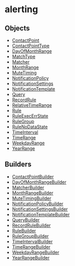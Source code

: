 # <span class="badge package-core"></span> alerting

## Objects

 * <span class="badge object-type-class"></span> [ContactPoint](./object-ContactPoint.md)
 * <span class="badge object-type-enum"></span> [ContactPointType](./object-ContactPointType.md)
 * <span class="badge object-type-class"></span> [DayOfMonthRange](./object-DayOfMonthRange.md)
 * <span class="badge object-type-enum"></span> [MatchType](./object-MatchType.md)
 * <span class="badge object-type-class"></span> [Matcher](./object-Matcher.md)
 * <span class="badge object-type-class"></span> [MonthRange](./object-MonthRange.md)
 * <span class="badge object-type-class"></span> [MuteTiming](./object-MuteTiming.md)
 * <span class="badge object-type-class"></span> [NotificationPolicy](./object-NotificationPolicy.md)
 * <span class="badge object-type-class"></span> [NotificationSettings](./object-NotificationSettings.md)
 * <span class="badge object-type-class"></span> [NotificationTemplate](./object-NotificationTemplate.md)
 * <span class="badge object-type-class"></span> [Query](./object-Query.md)
 * <span class="badge object-type-class"></span> [RecordRule](./object-RecordRule.md)
 * <span class="badge object-type-class"></span> [RelativeTimeRange](./object-RelativeTimeRange.md)
 * <span class="badge object-type-class"></span> [Rule](./object-Rule.md)
 * <span class="badge object-type-enum"></span> [RuleExecErrState](./object-RuleExecErrState.md)
 * <span class="badge object-type-class"></span> [RuleGroup](./object-RuleGroup.md)
 * <span class="badge object-type-enum"></span> [RuleNoDataState](./object-RuleNoDataState.md)
 * <span class="badge object-type-class"></span> [TimeInterval](./object-TimeInterval.md)
 * <span class="badge object-type-class"></span> [TimeRange](./object-TimeRange.md)
 * <span class="badge object-type-class"></span> [WeekdayRange](./object-WeekdayRange.md)
 * <span class="badge object-type-class"></span> [YearRange](./object-YearRange.md)
## Builders

 * <span class="badge builder"></span> [ContactPointBuilder](./builder-ContactPointBuilder.md)
 * <span class="badge builder"></span> [DayOfMonthRangeBuilder](./builder-DayOfMonthRangeBuilder.md)
 * <span class="badge builder"></span> [MatcherBuilder](./builder-MatcherBuilder.md)
 * <span class="badge builder"></span> [MonthRangeBuilder](./builder-MonthRangeBuilder.md)
 * <span class="badge builder"></span> [MuteTimingBuilder](./builder-MuteTimingBuilder.md)
 * <span class="badge builder"></span> [NotificationPolicyBuilder](./builder-NotificationPolicyBuilder.md)
 * <span class="badge builder"></span> [NotificationSettingsBuilder](./builder-NotificationSettingsBuilder.md)
 * <span class="badge builder"></span> [NotificationTemplateBuilder](./builder-NotificationTemplateBuilder.md)
 * <span class="badge builder"></span> [QueryBuilder](./builder-QueryBuilder.md)
 * <span class="badge builder"></span> [RecordRuleBuilder](./builder-RecordRuleBuilder.md)
 * <span class="badge builder"></span> [RuleBuilder](./builder-RuleBuilder.md)
 * <span class="badge builder"></span> [RuleGroupBuilder](./builder-RuleGroupBuilder.md)
 * <span class="badge builder"></span> [TimeIntervalBuilder](./builder-TimeIntervalBuilder.md)
 * <span class="badge builder"></span> [TimeRangeBuilder](./builder-TimeRangeBuilder.md)
 * <span class="badge builder"></span> [WeekdayRangeBuilder](./builder-WeekdayRangeBuilder.md)
 * <span class="badge builder"></span> [YearRangeBuilder](./builder-YearRangeBuilder.md)
